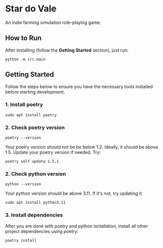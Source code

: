 # Star do Vale

An indie farming simulation role-playing game.

## How to Run

After installing (follow the **Getting Started** section), just run:

```shell
python -m src.main
```

## Getting Started

Follow the steps below to ensure you have the necessary tools installed before starting development.

### 1. Install poetry

```shell
sudo apt install poetry
```

### 2. Check poetry version

```shell
poetry --version
```

Your poetry version should not be be below 1.2. Ideally, it should be above 1.5. Update your poetry version if needed. Try:

```shell
poetry self update 1.5.1
```

### 2. Check python version

```shell
python --version
```

Your python version should be above 3.11. If it's not, try updating it:

```shell
sudo apt install python3.11
```

### 3. Install dependencies

After you are done with poetry and python isntallation, install all other project dependencies using poetry:

```shell
poetry install
```
